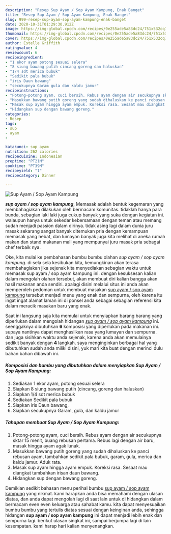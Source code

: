 ```yaml
---
description: "Resep Sup Ayam / Sop Ayam Kampung, Enak Banget"
title: "Resep Sup Ayam / Sop Ayam Kampung, Enak Banget"
slug: 999-resep-sup-ayam-sop-ayam-kampung-enak-banget
date: 2020-10-31T01:29:30.912Z
image: https://img-global.cpcdn.com/recipes/0e255ade5a83dc24/751x532cq70/sup-ayam-sop-ayam-kampung-foto-resep-utama.jpg
thumbnail: https://img-global.cpcdn.com/recipes/0e255ade5a83dc24/751x532cq70/sup-ayam-sop-ayam-kampung-foto-resep-utama.jpg
cover: https://img-global.cpcdn.com/recipes/0e255ade5a83dc24/751x532cq70/sup-ayam-sop-ayam-kampung-foto-resep-utama.jpg
author: Estelle Griffith
ratingvalue: 4
reviewcount: 6
recipeingredient:
- "1 ekor ayam potong sesuai selera"
- "8 siung bawang putih cincang goreng dan haluskan"
- "1/4 sdt merica bubuk"
- "Sedikit pala bubuk"
- "iris Daun bawang"
- "secukupnya Garam gula dan kaldu jamur"
recipeinstructions:
- "Potong-potong ayam, cuci bersih. Rebus ayam dengan air secukupnya sktar 15 menit, buang rebusan pertama. Rebus lagi dengan air baru, masak hingga ayam agak lunak."
- "Masukkan bawang putih goreng yang sudah dihaluskan ke panci rebusan ayam, tambahkan sedikit pala bubuk, garam, gula, merica dan kaldu jamur. Aduk rata."
- "Masak sup ayam hingga ayam empuk. Koreksi rasa. Sesaat mau diangkat tambahkan irisan daun bawang."
- "Hidangkan sup dengan bawang goreng."
categories:
- Resep
tags:
- sup
- ayam
- 

katakunci: sup ayam  
nutrition: 262 calories
recipecuisine: Indonesian
preptime: "PT21M"
cooktime: "PT39M"
recipeyield: "1"
recipecategory: Dinner

---
```



![Sup Ayam / Sop Ayam Kampung](https://img-global.cpcdn.com/recipes/0e255ade5a83dc24/751x532cq70/sup-ayam-sop-ayam-kampung-foto-resep-utama.jpg)

<b><i>sup ayam / sop ayam kampung</i></b>, Memasak adalah bentuk kegemaran yang membahagiakan dilakukan oleh bermacam komunitas. tidaklah hanya para bunda, sebagian laki laki juga cukup banyak yang suka dengan kegiatan ini. walaupun hanya untuk sekedar kebersamaan dengan teman atau memang sudah menjadi passion dalam dirinya. tidak asing lagi dalam dunia juru masak sekarang sangat banyak ditemukan pria dengan kemampuan memasak yang hebat, dan lumayan banyak juga kita melihat di aneka rumah makan dan stand makanan mall yang mempunyai juru masak pria sebagai chef terbaik nya.



Oke, kita mulai ke pembahasan bumbu bumbu olahan <i>sup ayam / sop ayam kampung</i>. di sela sela kesibukan kita, kemungkinan akan terasa membahagiakan jika sejenak kita menyediakan sebagian waktu untuk memasak sup ayam / sop ayam kampung ini. dengan kesuksesan kalian dalam mengolah olahan tersebut, akan membuat diri kalian bangga akan hasil makanan anda sendiri. apalagi disini melalui situs ini anda akan memperoleh pedoman untuk membuat masakan <u>sup ayam / sop ayam kampung</u> tersebut menjadi menu yang enak dan sempurna, oleh karena itu ingat ingat alamat laman ini di ponsel anda sebagai sebagian referensi kita dalam meracik masakan baru yang enak.


Saat ini langsung saja kita memulai untuk menyiapkan barang barang yang diperlukan dalam mengolah hidangan <u><i>sup ayam / sop ayam kampung</i></u> ini. seenggaknya dibutuhkan <b>6</b> komposisi yang diperlukan pada makanan ini. supaya nantinya dapat menghasilkan rasa yang lumayan dan sempurna. dan juga sisihkan waktu anda sejenak, karena anda akan memulainya sedikit banyak dengan <b>4</b> langkah. saya menginginkan berbagai hal yang dibutuhkan sudah anda miliki disini, yuk mari kita buat dengan merinci dulu bahan bahan dibawah ini.

<!--inarticleads1-->

##### Komposisi dan bumbu yang dibutuhkan dalam menyiapkan Sup Ayam / Sop Ayam Kampung:

1. Sediakan 1 ekor ayam, potong sesuai selera
1. Siapkan 8 siung bawang putih (cincang, goreng dan haluskan)
1. Siapkan 1/4 sdt merica bubuk
1. Sediakan Sedikit pala bubuk
1. Siapkan iris Daun bawang,
1. Siapkan secukupnya Garam, gula, dan kaldu jamur




<!--inarticleads2-->

##### Tahapan membuat Sup Ayam / Sop Ayam Kampung:

1. Potong-potong ayam, cuci bersih. Rebus ayam dengan air secukupnya sktar 15 menit, buang rebusan pertama. Rebus lagi dengan air baru, masak hingga ayam agak lunak.
1. Masukkan bawang putih goreng yang sudah dihaluskan ke panci rebusan ayam, tambahkan sedikit pala bubuk, garam, gula, merica dan kaldu jamur. Aduk rata.
1. Masak sup ayam hingga ayam empuk. Koreksi rasa. Sesaat mau diangkat tambahkan irisan daun bawang.
1. Hidangkan sup dengan bawang goreng.




Demikian sedikit bahasan menu perihal bumbu <u>sup ayam / sop ayam kampung</u> yang nikmat. kami harapkan anda bisa memahami dengan ulasan diatas, dan anda dapat mengolah lagi di saat lain untuk di hidangkan dalam bermacam even even keluarga atau sahabat kamu. kita dapat menyesuaikan bumbu bumbu yang tertulis diatas sesuai dengan keinginan anda, sehingga hidangan <b>sup ayam / sop ayam kampung</b> ini dapat menjadi lebih enak dan sempurna lagi. berikut ulasan singkat ini, sampai berjumpa lagi di lain kesempatan. kami harap hari kalian menyenangkan.
